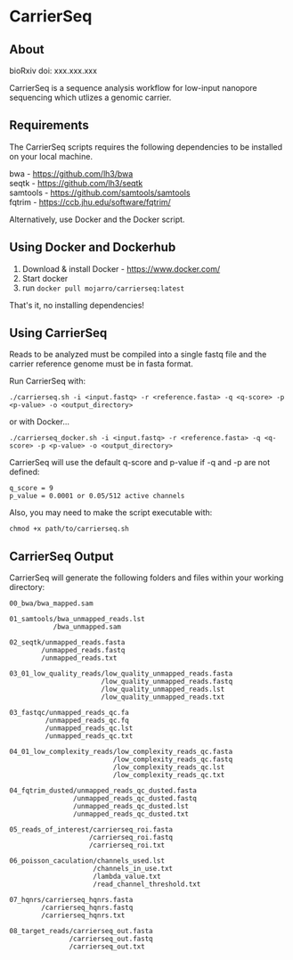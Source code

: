 # CarrierSeq

## About

bioRxiv doi: xxx.xxx.xxx

CarrierSeq is a sequence analysis workflow for low-input nanopore sequencing which utlizes a genomic carrier.

## Requirements

The CarrierSeq scripts requires the following dependencies to be installed on your local machine.

bwa - https://github.com/lh3/bwa</br>
seqtk - https://github.com/lh3/seqtk</br>
samtools - https://github.com/samtools/samtools</br>
fqtrim - https://ccb.jhu.edu/software/fqtrim/</br>

Alternatively, use Docker and the Docker script.

## Using Docker and Dockerhub

1. Download & install Docker - https://www.docker.com/
1. Start docker
2. run ```docker pull mojarro/carrierseq:latest```

That's it, no installing dependencies!

## Using CarrierSeq 

Reads to be analyzed must be compiled into a single fastq file and the carrier reference genome must be in fasta format.

Run CarrierSeq with:

```./carrierseq.sh -i <input.fastq> -r <reference.fasta> -q <q-score> -p <p-value> -o <output_directory>```

or with Docker...

```./carrierseq_docker.sh -i <input.fastq> -r <reference.fasta> -q <q-score> -p <p-value> -o <output_directory>```

CarrierSeq will use the default q-score and p-value if -q and -p are not defined:

```
q_score = 9
p_value = 0.0001 or 0.05/512 active channels
```

Also, you may need to make the script executable with:

```chmod +x path/to/carrierseq.sh```

## CarrierSeq Output 

CarrierSeq will generate the following folders and files within your working directory:

```
00_bwa/bwa_mapped.sam 

01_samtools/bwa_unmapped_reads.lst 
           /bwa_unmapped.sam       

02_seqtk/unmapped_reads.fasta 
        /unmapped_reads.fastq 
        /unmapped_reads.txt   

03_01_low_quality_reads/low_quality_unmapped_reads.fasta 
                       /low_quality_unmapped_reads.fastq 
                       /low_quality_unmapped_reads.lst   
                       /low_quality_unmapped_reads.txt   

03_fastqc/unmapped_reads_qc.fa  
         /unmapped_reads_qc.fq  
         /unmapped_reads_qc.lst 
         /unmapped_reads_qc.txt 

04_01_low_complexity_reads/low_complexity_reads_qc.fasta 
                          /low_complexity_reads_qc.fastq 
                          /low_complexity_reads_qc.lst   
                          /low_complexity_reads_qc.txt   

04_fqtrim_dusted/unmapped_reads_qc_dusted.fasta 
                /unmapped_reads_qc_dusted.fastq
                /unmapped_reads_qc_dusted.lst 
                /unmapped_reads_qc_dusted.txt

05_reads_of_interest/carrierseq_roi.fasta
                    /carrierseq_roi.fastq
                    /carrierseq_roi.txt

06_poisson_caculation/channels_used.lst
                     /channels_in_use.txt
                     /lambda_value.txt
                     /read_channel_threshold.txt

07_hqnrs/carrierseq_hqnrs.fasta
        /carrierseq_hqnrs.fastq
        /carrierseq_hqnrs.txt

08_target_reads/carrierseq_out.fasta
               /carrierseq_out.fastq
               /carrierseq_out.txt
```
